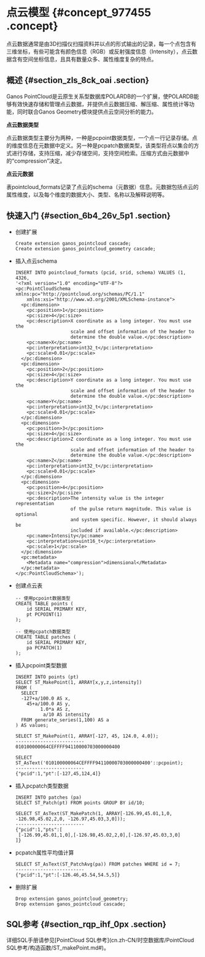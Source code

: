 # 点云模型 {#concept_977455 .concept}

点云数据通常是由3D扫描仪扫描资料并以点的形式输出的记录，每一个点包含有三维坐标，有些可能含有颜色信息（RGB）或反射强度信息（Intensity），点云数据含有空间坐标信息，且具有数量众多、属性维度复杂的特点。

## 概述 {#section_zls_8ck_oai .section}

Ganos PointCloud是云原生关系型数据库POLARDB的一个扩展，使POLARDB能够有效快速存储和管理点云数据，并提供点云数据压缩、解压缩、属性统计等功能，同时联合Ganos Geometry模块提供点云空间分析的能力。

**点云数据类型**

点云数据类型主要分为两种，一种是pcpoint数据类型，一个点一行记录存储。点的维度信息在元数据中定义。另一种是pcpatch数据类型，该类型将点以集合的方式进行存储，支持压缩，减少存储空间，支持空间检索。压缩方式由元数据中的“compression”决定。

**点云元数据**

表pointcloud\_formats记录了点云的schema（元数据）信息。元数据包括点云的属性维度，以及每个维度的数据大小、类型、名称以及解释说明等。

## 快速入门 {#section_6b4_26v_5p1 .section}

-   创建扩展

    ``` {#d7e55}
    Create extension ganos_pointcloud cascade;
    Create extension ganos_pointcloud_geometry cascade;
    ```

-   插入点云schema

    ``` {#d7e64}
    INSERT INTO pointcloud_formats (pcid, srid, schema) VALUES (1, 4326,
    '<?xml version="1.0" encoding="UTF-8"?>
    <pc:PointCloudSchema xmlns:pc="http://pointcloud.org/schemas/PC/1.1"
        xmlns:xsi="http://www.w3.org/2001/XMLSchema-instance">
      <pc:dimension>
        <pc:position>1</pc:position>
        <pc:size>4</pc:size>
        <pc:description>X coordinate as a long integer. You must use the
                        scale and offset information of the header to
                        determine the double value.</pc:description>
        <pc:name>X</pc:name>
        <pc:interpretation>int32_t</pc:interpretation>
        <pc:scale>0.01</pc:scale>
      </pc:dimension>
      <pc:dimension>
        <pc:position>2</pc:position>
        <pc:size>4</pc:size>
        <pc:description>Y coordinate as a long integer. You must use the
                        scale and offset information of the header to
                        determine the double value.</pc:description>
        <pc:name>Y</pc:name>
        <pc:interpretation>int32_t</pc:interpretation>
        <pc:scale>0.01</pc:scale>
      </pc:dimension>
      <pc:dimension>
        <pc:position>3</pc:position>
        <pc:size>4</pc:size>
        <pc:description>Z coordinate as a long integer. You must use the
                        scale and offset information of the header to
                        determine the double value.</pc:description>
        <pc:name>Z</pc:name>
        <pc:interpretation>int32_t</pc:interpretation>
        <pc:scale>0.01</pc:scale>
      </pc:dimension>
      <pc:dimension>
        <pc:position>4</pc:position>
        <pc:size>2</pc:size>
        <pc:description>The intensity value is the integer representation
                        of the pulse return magnitude. This value is optional
                        and system specific. However, it should always be
                        included if available.</pc:description>
        <pc:name>Intensity</pc:name>
        <pc:interpretation>uint16_t</pc:interpretation>
        <pc:scale>1</pc:scale>
      </pc:dimension>
      <pc:metadata>
        <Metadata name="compression">dimensional</Metadata>
      </pc:metadata>
    </pc:PointCloudSchema>');
    ```

-   创建点云表

    ``` {#d7e73}
    -- 使用pcpoint数据类型
    CREATE TABLE points (
        id SERIAL PRIMARY KEY,
        pt PCPOINT(1)
    );
    
    -- 使用pcpatch数据类型
    CREATE TABLE patches (
        id SERIAL PRIMARY KEY,
        pa PCPATCH(1)
    );
    ```

-   插入pcpoint类型数据

    ``` {#d7e82}
    INSERT INTO points (pt)
    SELECT ST_MakePoint(1, ARRAY[x,y,z,intensity])
    FROM (
      SELECT
      -127+a/100.0 AS x,
        45+a/100.0 AS y,
             1.0*a AS z,
              a/10 AS intensity
      FROM generate_series(1,100) AS a
    ) AS values;
    
    SELECT ST_MakePoint(1, ARRAY[-127, 45, 124.0, 4.0]);
    -------------------------
    010100000064CEFFFF94110000703000000400
    
    SELECT ST_AsText('010100000064CEFFFF94110000703000000400'::pcpoint);
    -------------------------
    {"pcid":1,"pt":[-127,45,124,4]}
    ```

-   插入pcpatch类型数据

    ``` {#d7e91}
    INSERT INTO patches (pa)
    SELECT ST_Patch(pt) FROM points GROUP BY id/10;
    
    SELECT ST_AsText(ST_MakePatch(1, ARRAY[-126.99,45.01,1,0, -126.98,45.02,2,0, -126.97,45.03,3,0]));
    -------------------------
    {"pcid":1,"pts":[
     [-126.99,45.01,1,0],[-126.98,45.02,2,0],[-126.97,45.03,3,0]
    ]}
    ```

-   pcpatch属性平均值计算

    ``` {#d7e101}
    SELECT ST_AsText(ST_PatchAvg(pa)) FROM patches WHERE id = 7;
    -------------------------
    {"pcid":1,"pt":[-126.46,45.54,54.5,5]}
    ```

-   删除扩展

    ``` {#d7e110}
    Drop extension ganos_pointcloud_geometry;
    Drop extension ganos_pointcloud cascade;
    ```


## SQL参考 {#section_rqp_ihf_0px .section}

详细SQL手册请参见[PointCloud SQL参考](cn.zh-CN/时空数据库/PointCloud SQL参考/构造函数/ST_makePoint.md#)。

